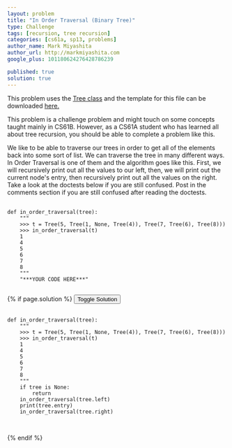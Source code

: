 ```yaml
---
layout: problem
title: "In Order Traversal (Binary Tree)"
type: Challenge
tags: [recursion, tree recursion]
categories: [cs61a, sp13, problems]
author_name: Mark Miyashita
author_url: http://markmiyashita.com
google_plus: 101180624276428786239

published: true
solution: true
---
```

<p>
  This problem uses the <a href="http://markmiyashita.com/cs61a/code/tree_recursion/tree.py">Tree class</a> and the template for this file can be downloaded <a href="http://markmiyashita.com/cs61a/code/tree_recursion/in_order_traversal.py">here.</a>
</p>

<p>
  This problem is a challenge problem and might touch on some concepts taught mainly in CS61B. However, as a CS61A student who has learned all about tree recursion, you should be able to complete a problem like this.
</p>

<p>
  We like to be able to traverse our trees in order to get all of the elements back into some sort of list. We can traverse the tree in many different ways. In Order Traversal is one of them and the algorithm goes like this. First, we will recursively print out all the values to our left, then, we will print out the current node's entry, then recursively print out all the values on the right. Take a look at the doctests below if you are still confused. Post in the comments section if you are still confused after reading the doctests.
</p>

<pre>
  <code class="prettyprint">
def in_order_traversal(tree):
    """
    >>> t = Tree(5, Tree(1, None, Tree(4)), Tree(7, Tree(6), Tree(8)))
    >>> in_order_traversal(t)
    1
    4
    5
    6
    7
    8
    """
    "***YOUR CODE HERE***"
  </code>
</pre>

{% if page.solution %}
<button onclick="toggleSolution()">Toggle Solution</button>

<div class="solution">
  <pre>
    <code class="prettyprint">
def in_order_traversal(tree):
    """
    >>> t = Tree(5, Tree(1, None, Tree(4)), Tree(7, Tree(6), Tree(8)))
    >>> in_order_traversal(t)
    1
    4
    5
    6
    7
    8
    """
    if tree is None:
        return
    in_order_traversal(tree.left)
    print(tree.entry)
    in_order_traversal(tree.right)
    </code>
  </pre>
  
  <p>
    
  </p>
</div>
{% endif %}
